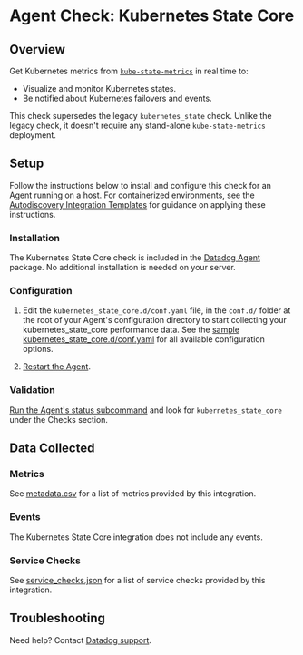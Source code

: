 # Agent Check: Kubernetes State Core

## Overview

Get Kubernetes metrics from [`kube-state-metrics`][1] in real time to:

- Visualize and monitor Kubernetes states.
- Be notified about Kubernetes failovers and events.

This check supersedes the legacy `kubernetes_state` check.
Unlike the legacy check, it doesn't require any stand-alone `kube-state-metrics` deployment.

## Setup

Follow the instructions below to install and configure this check for an Agent running on a host. For containerized environments, see the [Autodiscovery Integration Templates][3] for guidance on applying these instructions.

### Installation

The Kubernetes State Core check is included in the [Datadog Agent][2] package.
No additional installation is needed on your server.

### Configuration

1. Edit the `kubernetes_state_core.d/conf.yaml` file, in the `conf.d/` folder at the root of your Agent's configuration directory to start collecting your kubernetes_state_core performance data. See the [sample kubernetes_state_core.d/conf.yaml][4] for all available configuration options.

2. [Restart the Agent][5].

### Validation

[Run the Agent's status subcommand][6] and look for `kubernetes_state_core` under the Checks section.

## Data Collected

### Metrics

See [metadata.csv][7] for a list of metrics provided by this integration.

### Events

The Kubernetes State Core integration does not include any events.

### Service Checks

See [service_checks.json][8] for a list of service checks provided by this integration.

## Troubleshooting

Need help? Contact [Datadog support][9].


[1]: https://github.com/kubernetes/kube-state-metrics
[2]: https://app.datadoghq.com/account/settings#agent
[3]: https://docs.datadoghq.com/agent/kubernetes/integrations/
[4]: https://github.com/DataDog/integrations-core/blob/master/kubernetes_state_core/datadog_checks/kubernetes_state_core/data/conf.yaml.example
[5]: https://docs.datadoghq.com/agent/guide/agent-commands/#start-stop-and-restart-the-agent
[6]: https://docs.datadoghq.com/agent/guide/agent-commands/#agent-status-and-information
[7]: https://github.com/DataDog/integrations-core/blob/master/kubernetes_state_core/metadata.csv
[8]: https://github.com/DataDog/integrations-core/blob/master/kubernetes_state_core/assets/service_checks.json
[9]: https://docs.datadoghq.com/help/
